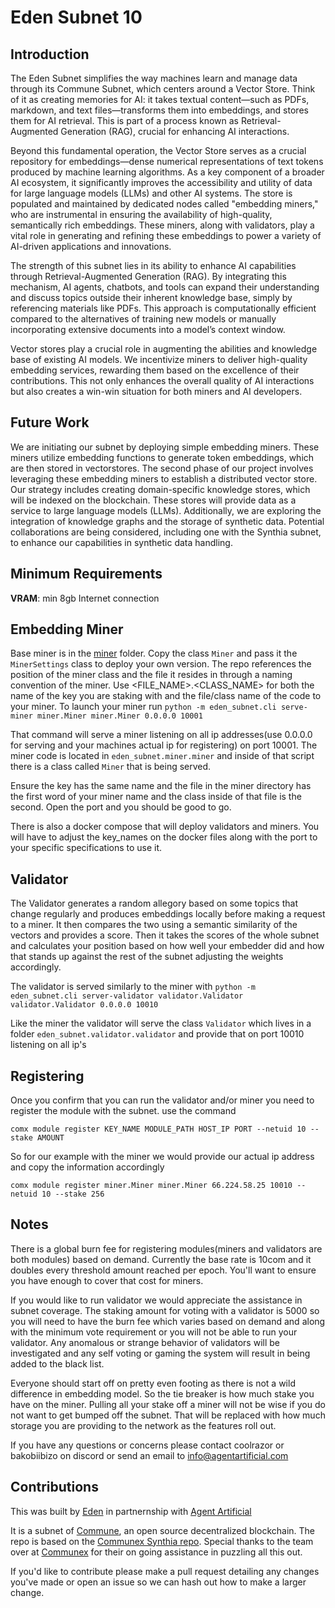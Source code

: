 # Eden Subnet 10

## Introduction

The Eden Subnet simplifies the way machines learn and manage data through its Commune Subnet, which centers around a Vector Store. Think of it as creating memories for AI: it takes textual content—such as PDFs, markdown, and text files—transforms them into embeddings, and stores them for AI retrieval. This is part of a process known as Retrieval-Augmented Generation (RAG), crucial for enhancing AI interactions.

Beyond this fundamental operation, the Vector Store serves as a crucial repository for embeddings—dense numerical representations of text tokens produced by machine learning algorithms. As a key component of a broader AI ecosystem, it significantly improves the accessibility and utility of data for large language models (LLMs) and other AI systems. The store is populated and maintained by dedicated nodes called "embedding miners," who are instrumental in ensuring the availability of high-quality, semantically rich embeddings. These miners, along with validators, play a vital role in generating and refining these embeddings to power a variety of AI-driven applications and innovations.

The strength of this subnet lies in its ability to enhance AI capabilities through Retrieval-Augmented Generation (RAG). By integrating this mechanism, AI agents, chatbots, and tools can expand their understanding and discuss topics outside their inherent knowledge base, simply by referencing materials like PDFs. This approach is computationally efficient compared to the alternatives of training new models or manually incorporating extensive documents into a model’s context window.

Vector stores play a crucial role in augmenting the abilities and knowledge base of existing AI models. We incentivize miners to deliver high-quality embedding services, rewarding them based on the excellence of their contributions. This not only enhances the overall quality of AI interactions but also creates a win-win situation for both miners and AI developers.

## Future Work

We are initiating our subnet by deploying simple embedding miners. These miners utilize embedding functions to generate token embeddings, which are then stored in vectorstores. The second phase of our project involves leveraging these embedding miners to establish a distributed vector store. Our strategy includes creating domain-specific knowledge stores, which will be indexed on the blockchain. These stores will provide data as a service to large language models (LLMs). Additionally, we are exploring the integration of knowledge graphs and the storage of synthetic data. Potential collaborations are being considered, including one with the Synthia subnet, to enhance our capabilities in synthetic data handling.

## Minimum Requirements

**VRAM**: min 8gb
Internet connection

## Embedding Miner

Base miner is in the [miner](eden_subnet/miner/miner.py) folder. Copy the class `Miner` and pass it the `MinerSettings` class to deploy your own version. The repo references the position of the miner class and the file it resides in through a naming convention of the miner. Use <FILE_NAME>.<CLASS_NAME> for both the name of the key you are staking with and the file/class name of the code to your miner. 
To launch your miner run 
`python -m eden_subnet.cli serve-miner miner.Miner miner.Miner 0.0.0.0 10001`

That command will serve a miner listening on all ip addresses(use 0.0.0.0 for serving and your machines actual ip for registering) on port 10001. The miner code is located in `eden_subnet.miner.miner` and inside of that script there is a class called `Miner` that is being served.

Ensure the key has the same name and the file in the miner directory has the first word of your miner name and the class inside of that file is the second. Open the port and you should be good to go. 

There is also a docker compose that will deploy validators and miners. You will have to adjust the key_names on the docker files along with the port to your specific specifications to use it. 

## Validator

The Validator generates a random allegory based on some topics that change regularly and produces embeddings locally before making a request to a miner. It then compares the two using a semantic similarity of the vectors and provides a score. Then it takes the scores of the whole subnet and calculates your position based on how well your embedder did and how that stands up against the rest of the subnet adjusting the weights accordingly.

The validator is served similarly to the miner with 
`python -m eden_subnet.cli server-validator validator.Validator validator.Validator 0.0.0.0 10010`

Like the miner the validator will serve the class `Validator` which lives in a folder `eden_subnet.validator.validator` and provide that on port 10010 listening on all ip's

## Registering

Once you confirm that you can run the validator and/or miner you need to register the module with the subnet. use the command

`comx module register KEY_NAME MODULE_PATH HOST_IP PORT --netuid 10 --stake AMOUNT`

So for our example with the miner we would provide our actual ip address and copy the information accordingly

`comx module register miner.Miner miner.Miner 66.224.58.25 10010 --netuid 10 --stake 256`

## Notes

There is a global burn fee for registering modules(miners and validators are both modules) based on demand. Currently the base rate is 10com and it doubles every threshold amount reached per epoch. You'll want to ensure you have enough to cover that cost for miners. 

If you would like to run validator we would appreciate the assistance in subnet coverage. The staking amount for voting with a validator is 5000 so you will need to have the burn fee which varies based on demand and along with the minimum vote requirement or you will not be able to run your validator. Any anomalous or strange behavior of validators will be investigated and any self voting or gaming the system will result in being added to the black list. 

Everyone should start off on pretty even footing as there is not a wild difference in embedding model. So the tie breaker is how much stake you have on the miner. Pulling all your stake off a miner will not be wise if you do not want to get bumped off the subnet. That will be replaced with how much storage you are providing to the network as the features roll out. 

If you have any questions or concerns please contact coolrazor or bakobiibizo on discord or send an email to info@agentartificial.com

## Contributions

This was built by [Eden](https://twitter.com/project_eden_ai) in partnernship with [Agent Artificial](https://agentartificial.com)

It is a subnet of [Commune](https://github.com/commune-ai/commune), an open source decentralized blockchain. The repo is based on the [Communex Synthia repo](https://github.com/agicommies/synthia). Special thanks to the team over at [Communex](https://github.com/agicommies) for their on going assistance in puzzling all this out. 

If you'd like to contribute please make a pull request detailing any changes you've made or open an issue so we can hash out how to make a larger change. 


